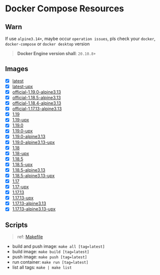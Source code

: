 # Docker Compose Resources

## Warn

If use `alpine3.14+`, maybe occur `operation issues`, pls check your `docker`, `docker-compose` or `docker desktop` version

>**Docker Engine version shall**: `20.10.8+`

## Images

- [x] [latest](./latest/Dockerfile)
- [x] [latest-upx](./latest-upx/Dockerfile)
- [x] [official-1.19.0-alpine3.13](./official-1.19.0-alpine3.13/Dockerfile)
- [x] [official-1.18.5-alpine3.13](./official-1.18.5-alpine3.13/Dockerfile)
- [x] [official-1.18.4-alpine3.13](./official-1.18.4-alpine3.13/Dockerfile)
- [x] [official-1.17.13-alpine3.13](./official-1.17.13-alpine3.13/Dockerfile)
- [x] [1.19](./1.19/Dockerfile)
- [x] [1.19-upx](./1.19-upx/Dockerfile)
- [x] [1.19.0](./1.19.0/Dockerfile)
- [x] [1.19.0-upx](./1.19.0-upx/Dockerfile)
- [x] [1.19.0-alpine3.13](./1.19.0-alpine3.13/Dockerfile)
- [x] [1.19.0-alpine3.13-upx](./1.19.0-alpine3.13-upx/Dockerfile)
- [x] [1.18](./1.18/Dockerfile)
- [x] [1.18-upx](./1.18-upx/Dockerfile)
- [x] [1.18.5](./1.18.5/Dockerfile)
- [x] [1.18.5-upx](./1.18.5-upx/Dockerfile)
- [x] [1.18.5-alpine3.13](./1.18.5-alpine3.13/Dockerfile)
- [x] [1.18.5-alpine3.13-upx](./1.18.5-alpine3.13-upx/Dockerfile)
- [x] [1.17](./1.17/Dockerfile)
- [x] [1.17-upx](./1.17-upx/Dockerfile)
- [x] [1.17.13](./1.17.13/Dockerfile)
- [x] [1.17.13-upx](./1.17.13-upx/Dockerfile)
- [x] [1.17.13-alpine3.13](./1.17.13-alpine3.13/Dockerfile)
- [x] [1.17.13-alpine3.13-upx](./1.17.13-alpine3.13-upx/Dockerfile)

## Scripts

>ref: [Makefile](./Makefile)

- build and push image: `make all [tag=latest]`
- build image: `make build [tag=latest]`
- push image: `make push [tag=latest]`
- run container: `make run [tag=latest]`
- list all tags: `make | make list`
